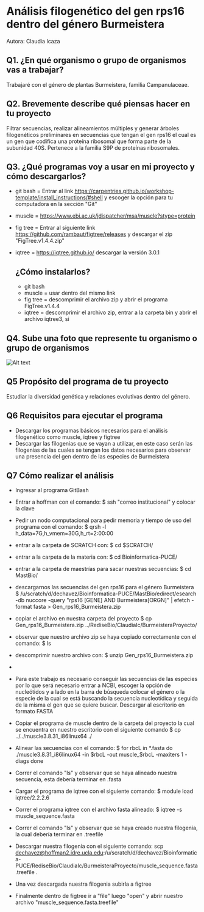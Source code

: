 # Análisis filogenético del gen rps16 dentro del género Burmeistera

Autora: Claudia Icaza


## Q1. ¿En qué organismo o grupo de organismos vas a trabajar?
Trabajaré con el género de plantas Burmeistera, familia Campanulaceae.

## Q2. Brevemente describe qué piensas hacer en tu proyecto
Filtrar secuencias, realizar alineamientos múltiples y generar árboles filogenéticos preliminares en secuencias que tengan el gen rps16 el cual es un gen que codifica una proteína ribosomal que forma parte de la subunidad 40S. Pertenece a la familia S9P de proteínas ribosomales.

## Q3. ¿Qué programas voy a usar en mi proyecto y cómo descargarlos?
* git bash = Entrar al link https://carpentries.github.io/workshop-template/install_instructions/#shell y escoger la opción para tu computadora en la sección "Git"
* muscle = https://www.ebi.ac.uk/jdispatcher/msa/muscle?stype=protein
* fig tree = Entrar al siguiente link https://github.com/rambaut/figtree/releases y descargar el zip "FigTree.v1.4.4.zip"
* iqtree = https://iqtree.github.io/ descargar la versión 3.0.1

  ## ¿Cómo instalarlos?
  * git bash
  * muscle = usar dentro del mismo link 
  * fig tree = descomprimir el archivo zip y abrir el programa FigTree.v1.4.4
  * iqtree = descomprimir el archivo zip, entrar a la carpeta bin y abrir el archivo iqtree3, si 

## Q4. Sube una foto que represente tu organismo o grupo de organismos
![Alt text](https://inaturalist-open-data.s3.amazonaws.com/photos/12875007/large.jpg)

## Q5 Propósito del programa de tu proyecto
Estudiar la diversidad genética y relaciones evolutivas dentro del género.

## Q6 Requisitos para ejecutar el programa
* Descargar los programas básicos necesarios para el análisis filogenético como muscle, iqtree y figtree
* Descargar las filogenias que se vayan a utilizar, en este caso serán las filogenias de las cuales se tengan los datos necesarios para observar una presencia del gen dentro de las especies de Burmeistera

## Q7 Cómo realizar el análisis
* Ingresar al programa GitBash
* Entrar a hoffman con el comando:
  $ ssh "correo institucional" y colocar la clave 
* Pedir un nodo computacional para pedir memoria y tiempo de uso del programa con el comando:
  $ qrsh -l h_data=7G,h_vmem=30G,h_rt=2:00:00 
* entrar a la carpeta de SCRATCH con:
  $ cd $SCRATCH/
* entrar a la carpeta de la materia con:
  $ cd Bioinformatica-PUCE/
* entrar a la carpeta de maestrías para sacar nuestras secuencias:
  $ cd MastBio/
* descargarnos las secuencias del gen rps16 para el género Burmeistera
  $  /u/scratch/d/dechavez/Bioinformatica-PUCE/MastBio/edirect/esearch -db nuccore -query "rps16 [GENE] AND Burmeistera[ORGN]" | efetch -format fasta > Gen_rps16_Burmeistera.zip
* copiar el archivo en nuestra carpeta del proyecto
  $ cp Gen_rps16_Burmeistera.zip ../RediseBio/ClaudiaIc/BurmeisteraProyecto/
* observar que nuestro archivo zip se haya copiado correctamente con el comando:
  $ ls 
*  descomprimir nuestro archivo con:
  $ unzip Gen_rps16_Burmeistera.zip
*  

  
* Para este trabajo es necesario conseguir las secuencias de las especies por lo que será necesario entrar a NCBI, escoger la opción de nucleótidos y a lado en la barra de búsqueda colocar el género o la especie de la cual se está buscando la secuencia nucleotídica y seguida de la misma el gen que se quiere buscar. Descargar al escritorio en formato FASTA
* Copiar el programa de muscle dentro de la carpeta del proyecto la cual se encuentra en nuestro escritorio con el siguiente comando 
  $ cp ../../muscle3.8.31_i86linux64 ./
* Alinear las secuencias con el comando:
  $ for rbcL in *.fasta
  do
  ./muscle3.8.31_i86linux64 -in $rbcL -out muscle_$rbcL -maxiters 1 -diags
  done
* Correr el comando "ls" y observar que se haya alineado nuestra secuencia, esta debería terminar en .fasta 
* Cargar el programa de iqtree con el siguiente comando:
  $ module load iqtree/2.2.2.6
* Correr el programa iqtree con el archivo fasta alineado:
  $ iqtree -s muscle_sequence.fasta
* Correr el comando "ls" y observar que se haya creado nuestra filogenia, la cual debería terminar en .treefile
* Descargar nuestra filogenia con el siguiente comando: scp dechavez@hoffman2.idre.ucla.edu:/u/scratch/d/dechavez/Bioinformatica-PUCE/RediseBio/ClaudiaIc/BurmeisteraProyecto/muscle_sequence.fasta.treefile .
* Una vez descargada nuestra filogenia subirla a figtree 
* Finalmente dentro de figtree ir a "file" luego "open" y abrir nuestro archivo "muscle_sequence.fasta.treefile"
